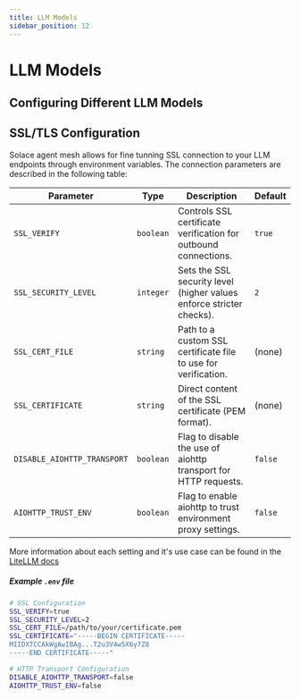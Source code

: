 ```yaml
---
title: LLM Models
sidebar_position: 12
---
```


# LLM Models

## Configuring Different LLM Models

## SSL/TLS Configuration 

Solace agent mesh allows for fine tunning SSL connection to your LLM endpoints through environment variables. The connection parameters are described in the following table:

| Parameter                  | Type      | Description                                                        | Default   |
|----------------------------|-----------|--------------------------------------------------------------------|-----------|
| `SSL_VERIFY`               | `boolean` | Controls SSL certificate verification for outbound connections.    | `true`    |
| `SSL_SECURITY_LEVEL`       | `integer` | Sets the SSL security level (higher values enforce stricter checks). | `2`       |
| `SSL_CERT_FILE`            | `string`  | Path to a custom SSL certificate file to use for verification.     | (none)    |
| `SSL_CERTIFICATE`          | `string`  | Direct content of the SSL certificate (PEM format).                | (none)    |
| `DISABLE_AIOHTTP_TRANSPORT`| `boolean` | Flag to disable the use of aiohttp transport for HTTP requests.    | `false`   |
| `AIOHTTP_TRUST_ENV`        | `boolean` | Flag to enable aiohttp to trust environment proxy settings.        | `false`   |

More information about each setting and it's use case can be found in the [LiteLLM docs](https://docs.litellm.ai/docs/guides/security_settings) 

##### Example `.env` file
```bash
# SSL Configuration
SSL_VERIFY=true
SSL_SECURITY_LEVEL=2
SSL_CERT_FILE=/path/to/your/certificate.pem
SSL_CERTIFICATE="-----BEGIN CERTIFICATE-----
MIIDXTCCAkWgAwIBAg...T2u3V4w5X6y7Z8
-----END CERTIFICATE-----"

# HTTP Transport Configuration
DISABLE_AIOHTTP_TRANSPORT=false
AIOHTTP_TRUST_ENV=false
```